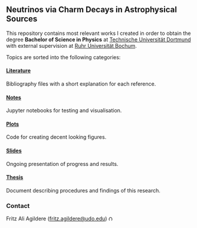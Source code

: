 ## Neutrinos via Charm Decays in Astrophysical Sources

This repository contains most relevant works I created in order to obtain the degree **Bachelor of Science in Physics** at
[Technische Universität Dortmund](https://app.physik.tu-dortmund.de/en/) with external supervision at
[Ruhr Universität Bochum](http://www.tp4.ruhr-uni-bochum.de/research-pat.php).

Topics are sorted into the following categories:

#### [Literature](https://github.com/frtzzzzz/bachelor/tree/main/literature)

Bibliography files with a short explanation for each reference.

#### [Notes](https://github.com/frtzzzzz/bachelor/tree/main/notes)

Jupyter notebooks for testing and visualisation.

#### [Plots](https://github.com/frtzzzzz/bachelor/tree/main/plots)

Code for creating decent looking figures.

#### [Slides](https://github.com/frtzzzzz/bachelor/tree/main/slides)

Ongoing presentation of progress and results.

#### [Thesis](https://github.com/frtzzzzz/bachelor/tree/main/thesis)

Document describing procedures and findings of this research.

### Contact

Fritz Ali Agildere
([fritz.agildere@udo.edu](mailto:fritz.agildere@udo.edu))
<a href="https://orcid.org/0009-0007-6155-2756"><img alt="ORCID logo" src="https://info.orcid.org/wp-content/uploads/2019/11/orcid_128x128.png" width="12" height="12" /></a>
